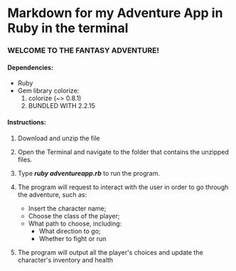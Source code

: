 # Markdown for my Adventure App in Ruby in the terminal

### WELCOME TO THE FANTASY ADVENTURE!

#### Dependencies:
- Ruby
- Gem library colorize:
    1. colorize (~> 0.8.1)
    1. BUNDLED WITH 2.2.15

#### Instructions:
1. Download and unzip the file

2. Open the Terminal and navigate to the folder that contains the unzipped files.

3. Type ***ruby adventureapp.rb*** to run the program.

4. The program will request to interact with the user in order to go through the adventure, such as:
    - Insert the character name;
    - Choose the class of the player;
    - What path to choose, including:
        - What direction to go;
        - Whether to fight or run

5. The program will output all the player's choices and update the character's inventory and health